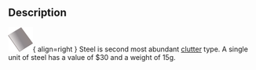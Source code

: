 ## Description
![](../static/clutter/clutter-steel.png "Steel Image"){ align=right }
Steel is second most abundant [clutter](/clutter "All Clutter Types") type. A single unit of steel has a value of $30 and a weight of 15g.